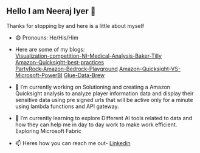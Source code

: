 ## Hello I am Neeraj Iyer 👋
Thanks for stopping by and here is a little about myself

- 😄 Pronouns: He/His/Him
- Here are some of my blogs:   
      [Visualization-competition-NI-Medical-Analysis-Baker-Tilly](https://community.amazonquicksight.com/t/2023-h2-amazon-quicksight-partners-viz-challenge-winners/24144)       
  [Amazon-Quicksight-best-practices](https://community.aws/content/2qtjtkhao6IdTyHrmDEVQublzcq/best-practices-for-amazon-quicksight)      
        [PartyRock-Amazon-Bedrock-Playground](https://www.linkedin.com/posts/neerajiyer_partyrockplayground-amazonbedrock-generativeai-activity-7131054931469373441-7kVE/?utm_source=share&utm_medium=member_desktop)                  [Amazon-Quicksight-VS-Microsoft-PowerBI](https://dev.to/neeraj_iyer_980804515a5da/amazon-quicksight-vs-microsoft-powerbi-32pj)            [Glue-Data-Brew](https://dev.to/neeraj_iyer_980804515a5da/glue-data-brew-data-profiling-data-quality-1dio)           



             
- 🔭 I’m currently working on
           Solutioning and creating a Amazon Quicksight analysis to analyze player information data and display their sensitive data using pre signed urls that will be active only for a minute using lambda functions and API gateway.
  
- 🌱 I’m currently learning to explore
            Different AI tools related to data and how they can help me in day to day work to make work efficient.
            Exploring Microsoft Fabric 


- 📫 Heres how you can reach me out- [Linkedin](https://www.linkedin.com/in/neerajiyer)



